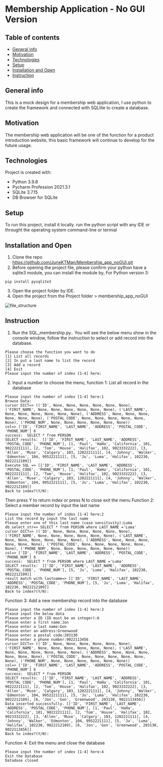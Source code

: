 # Membership Application - No GUI Version

## Table of contents
* [General info](#general-info)
* [Motivation](#motivation)
* [Technologies](#technologies)
* [Setup](#setup)
* [Installation and Open](#installation-and-open)
* [Instruction](#instruction)


## General info
This is a mock design for a membership web application, I use python to create the framework and connected with SQLlite to create a database.


## Motivation
The membership web application will be one of the function for a product introduction website, this basic framework will continue to develop for the future usage. 

	
## Technologies
Project is created with:
* Python 3.9.8
* Pycharm Profession 2021.3.1
* SQLite 3.7.15
* DB Browser for SQLite

	
## Setup
To run this project, install it locally. run the python script with any IDE or throught the operating system command-line or termial


## Installation and Open 
1. Clone the repo https://github.com/JuneKTMan/Membership_app_noGUI.git
2. Before opening the project file, please confirm your python have a sqlite3 module, you can install the module by,
For Python version 3:
```
pip install pysqlite3

```
3. Open the project folder by IDE. 
4. Open the project from the Project folder > membership_app_noGUI

![file_structure](https://user-images.githubusercontent.com/97205265/152093044-847fca3b-6b40-4f9f-8e2e-f7accb50600d.PNG)



## Instruction
1. Run the SQL_membership.py.. You will see the below menu show in the console window, follow the instruction to select or add record into the database.

```
Please choose the function you want to do
[1] List all records
[2] In put a last name to list the record
[3] Add a record
[4] Exit
Please input the number of index [1-4] here:
```

2. Input a number to choose the menu, function 1: List all record in the database 
```
Please input the number of index [1-4] here:1
Browse Data:
cursor DICT=> (('ID', None, None, None, None, None, None), ('FIRST_NAME', None, None, None, None, None, None), ('LAST_NAME', None, None, None, None, None, None), ('ADDRESS', None, None, None, None, None, None), ('POSTAL_CODE', None, None, None, None, None, None), ('PHONE_NUM', None, None, None, None, None, None))
col=> ['ID', 'FIRST_NAME', 'LAST_NAME', 'ADDRESS', 'POSTAL_CODE', 'PHONE_NUM'] 6
success:  SELECT * from PERSON
SELECT results:  [['ID', 'FIRST_NAME', 'LAST_NAME', 'ADDRESS', 'POSTAL_CODE', 'PHONE_NUM'], [1, 'Paul', 'HaHa', 'California', 101, 9022221111], [2, 'Tom', 'House', 'Halifax', 102, 9023332222], [3, 'Allen', 'Muse', 'Calgary', 103, 1202221111], [4, 'Johnny', 'Walker', 'Edmonton', 104, 9952221111], [5, 'Ju', 'Luma', 'Halifax', 102230, 9022212109]]
Execute SQL => [['ID', 'FIRST_NAME', 'LAST_NAME', 'ADDRESS', 'POSTAL_CODE', 'PHONE_NUM'], [1, 'Paul', 'HaHa', 'California', 101, 9022221111], [2, 'Tom', 'House', 'Halifax', 102, 9023332222], [3, 'Allen', 'Muse', 'Calgary', 103, 1202221111], [4, 'Johnny', 'Walker', 'Edmonton', 104, 9952221111], [5, 'Ju', 'Luma', 'Halifax', 102230, 9022212109]]
Back to index?(Y/N):
```
Then press Y to return index or press N to close exit the menu
Function 2: Select a member record by input the last name
```
Please input the number of index [1-4] here:2
List the record by input the last name
Please enter one of this last name (case sensitivity):Luma
db_select_str=> SELECT * from PERSON where LAST_NAME ='Luma'
cursor DICT=> (('ID', None, None, None, None, None, None), ('FIRST_NAME', None, None, None, None, None, None), ('LAST_NAME', None, None, None, None, None, None), ('ADDRESS', None, None, None, None, None, None), ('POSTAL_CODE', None, None, None, None, None, None), ('PHONE_NUM', None, None, None, None, None, None))
col=> ['ID', 'FIRST_NAME', 'LAST_NAME', 'ADDRESS', 'POSTAL_CODE', 'PHONE_NUM'] 6
success:  SELECT * from PERSON where LAST_NAME ='Luma'
SELECT results:  [['ID', 'FIRST_NAME', 'LAST_NAME', 'ADDRESS', 'POSTAL_CODE', 'PHONE_NUM'], [5, 'Ju', 'Luma', 'Halifax', 102230, 9022212109]]
result match with lastname=> [['ID', 'FIRST_NAME', 'LAST_NAME', 'ADDRESS', 'POSTAL_CODE', 'PHONE_NUM'], [5, 'Ju', 'Luma', 'Halifax', 102230, 9022212109]]
Back to index?(Y/N):
```
Function 3: Add a new membership record into the database
```
Please input the number of index [1-4] here:3
Please input the below data
Please enter a ID (ID must be an integer):6
Please enter a first name:Jon
Please enter a last name:Gon
Please enter an address:Greenwood
Please enter a postal code:203130
Please enter a phone number:9022113456
cursor DICT=> (('ID', None, None, None, None, None, None), ('FIRST_NAME', None, None, None, None, None, None), ('LAST_NAME', None, None, None, None, None, None), ('ADDRESS', None, None, None, None, None, None), ('POSTAL_CODE', None, None, None, None, None, None), ('PHONE_NUM', None, None, None, None, None, None))
col=> ['ID', 'FIRST_NAME', 'LAST_NAME', 'ADDRESS', 'POSTAL_CODE', 'PHONE_NUM'] 6
success:  SELECT * from PERSON
SELECT results:  [['ID', 'FIRST_NAME', 'LAST_NAME', 'ADDRESS', 'POSTAL_CODE', 'PHONE_NUM'], [1, 'Paul', 'HaHa', 'California', 101, 9022221111], [2, 'Tom', 'House', 'Halifax', 102, 9023332222], [3, 'Allen', 'Muse', 'Calgary', 103, 1202221111], [4, 'Johnny', 'Walker', 'Edmonton', 104, 9952221111], [5, 'Ju', 'Luma', 'Halifax', 102230, 9022212109], [6, 'Jon', 'Gon', 'Greenwood', 203130, 9022113456]]
Data inserted successfully. [['ID', 'FIRST_NAME', 'LAST_NAME', 'ADDRESS', 'POSTAL_CODE', 'PHONE_NUM'], [1, 'Paul', 'HaHa', 'California', 101, 9022221111], [2, 'Tom', 'House', 'Halifax', 102, 9023332222], [3, 'Allen', 'Muse', 'Calgary', 103, 1202221111], [4, 'Johnny', 'Walker', 'Edmonton', 104, 9952221111], [5, 'Ju', 'Luma', 'Halifax', 102230, 9022212109], [6, 'Jon', 'Gon', 'Greenwood', 203130, 9022113456]]
Back to index?(Y/N):
```
Function 4: Exit the menu and close the database
```
Please input the number of index [1-4] here:4
Exit the Database
Datadase closed
```
